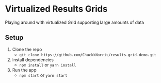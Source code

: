 # Virtualized Results Grids
Playing around with virtualized Grid supporting large amounts of data

## Setup
1. Clone the repo
   * `git clone https://github.com/ChuckkNorris/results-grid-demo.git`
2. Install dependencies
   * `npm install` or `yarn install`
3. Run the app
   * `npm start` or `yarn start`
